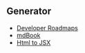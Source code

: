 ## Generator

- [Developer Roadmaps](https://roadmap.sh/)
- [mdBook](https://github.com/rust-lang/mdBook)
- [Html to JSX](https://magic.reactjs.net/htmltojsx.htm)
